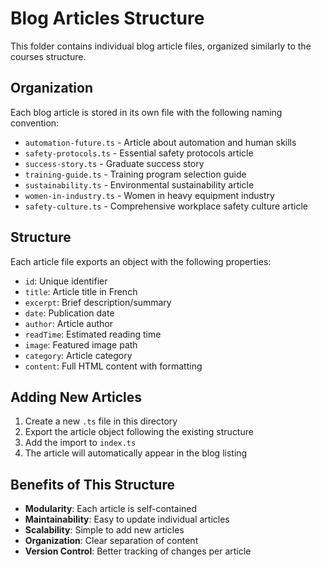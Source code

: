 # Blog Articles Structure

This folder contains individual blog article files, organized similarly to the courses structure.

## Organization

Each blog article is stored in its own file with the following naming convention:
- `automation-future.ts` - Article about automation and human skills
- `safety-protocols.ts` - Essential safety protocols article
- `success-story.ts` - Graduate success story
- `training-guide.ts` - Training program selection guide
- `sustainability.ts` - Environmental sustainability article
- `women-in-industry.ts` - Women in heavy equipment industry
- `safety-culture.ts` - Comprehensive workplace safety culture article

## Structure

Each article file exports an object with the following properties:
- `id`: Unique identifier
- `title`: Article title in French
- `excerpt`: Brief description/summary
- `date`: Publication date
- `author`: Article author
- `readTime`: Estimated reading time
- `image`: Featured image path
- `category`: Article category
- `content`: Full HTML content with formatting

## Adding New Articles

1. Create a new `.ts` file in this directory
2. Export the article object following the existing structure
3. Add the import to `index.ts`
4. The article will automatically appear in the blog listing

## Benefits of This Structure

- **Modularity**: Each article is self-contained
- **Maintainability**: Easy to update individual articles
- **Scalability**: Simple to add new articles
- **Organization**: Clear separation of content
- **Version Control**: Better tracking of changes per article
